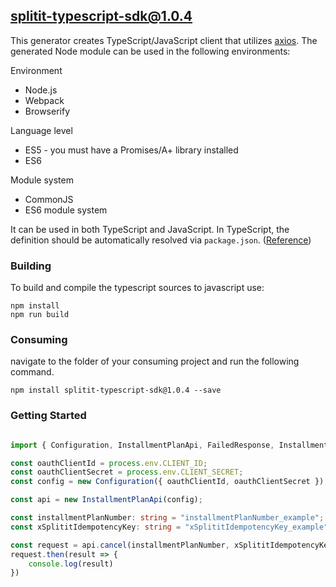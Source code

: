 ## splitit-typescript-sdk@1.0.4

This generator creates TypeScript/JavaScript client that utilizes [axios](https://github.com/axios/axios). The generated Node module can be used in the following environments:

Environment
* Node.js
* Webpack
* Browserify

Language level
* ES5 - you must have a Promises/A+ library installed
* ES6

Module system
* CommonJS
* ES6 module system

It can be used in both TypeScript and JavaScript. In TypeScript, the definition should be automatically resolved via `package.json`. ([Reference](http://www.typescriptlang.org/docs/handbook/typings-for-npm-packages.html))

### Building

To build and compile the typescript sources to javascript use:
```
npm install
npm run build
```

### Consuming

navigate to the folder of your consuming project and run the following command.

```
npm install splitit-typescript-sdk@1.0.4 --save
```

### Getting Started

```typescript

import { Configuration, InstallmentPlanApi, FailedResponse, InstallmentPlanCancelResponse } from "splitit-typescript-sdk";

const oauthClientId = process.env.CLIENT_ID;
const oauthClientSecret = process.env.CLIENT_SECRET;
const config = new Configuration({ oauthClientId, oauthClientSecret });

const api = new InstallmentPlanApi(config);

const installmentPlanNumber: string = "installmentPlanNumber_example";
const xSplititIdempotencyKey: string = "xSplititIdempotencyKey_example";

const request = api.cancel(installmentPlanNumber, xSplititIdempotencyKey);
request.then(result => {
    console.log(result)
})

```
